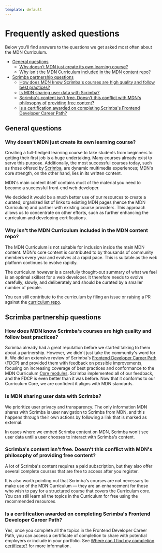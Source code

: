 ```yaml
---
template: default
---
```


# Frequently asked questions

Below you'll find answers to the questions we get asked most often about the MDN Curriculum.

- [General questions](#general_questions)
  - [Why doesn't MDN just create its own learning course?](#why_doesnt_mdn_just_create_its_own_learning_course)
  - [Why isn't the MDN Curriculum included in the MDN content repo?](#why_isnt_the_mdn_curriculum_included_in_the_mdn_content_repo)
- [Scrimba partnership questions](#scrimba_partnership_questions)
  - [How does MDN know Scrimba's courses are high quality and follow best practices?](#how_does_mdn_know_scrimbas_courses_are_high_quality_and_follow_best_practices)
  - [Is MDN sharing user data with Scrimba?](#is_mdn_sharing_user_data_with_scrimba)
  - [Scrimba's content isn't free. Doesn't this conflict with MDN's philosophy of providing free content?](#scrimbas_content_isnt_free_doesnt_this_conflict_with_mdns_philosophy_of_providing_free_content)
  - [Is a certification awarded on completing Scrimba's Frontend Developer Career Path?](#is_a_certification_awarded_on_completing_scrimbas_frontend_developer_career_path)

## General questions

### Why doesn't MDN just create its own learning course?

Creating a full-fledged learning course to take students from beginners to getting their first job is a huge undertaking. Many courses already exist to serve this purpose. Additionally, the most successful courses today, such as those offered by [Scrimba](https://scrimba.com/), are dynamic multimedia experiences; MDN's core strength, on the other hand, lies in its written content.

MDN's main content itself contains most of the material you need to become a successful front-end web developer.

We decided it would be a much better use of our resources to create a curated, organized list of links to existing MDN pages (hence the MDN Curriculum) and partner with existing course providers. This approach allows us to concentrate on other efforts, such as further enhancing the curriculum and developing certifications.

### Why isn't the MDN Curriculum included in the MDN content repo?

The MDN Curriculum is not suitable for inclusion inside the main MDN content. MDN's core content is contributed to by thousands of community members every year and evolves at a rapid pace. This is suitable as the web platform continues to evolve rapidly.

The curriculum however is a carefully thought-out summary of what we feel is an optimal skillset for a web developer. It therefore needs to evolve carefully, slowly, and deliberately and should be curated by a smaller number of people.

You can still contribute to the curriculum by filing an issue or raising a PR against the [curriculum repo](https://github.com/mdn/curriculum/).

## Scrimba partnership questions

### How does MDN know Scrimba's courses are high quality and follow best practices?

Scrimba already had a great reputation before we started talking to them about a partnership. However, we didn't just take the community's word for it. We did an extensive review of Scrimba's [Frontend Developer Career Path](https://v2.scrimba.com/the-frontend-developer-career-path-c0j:details) (FDCP) and provided them with feedback on possible improvements, focusing on increasing coverage of best practices and conformance to the MDN Curriculum [Core modules](/en-US/curriculum/core/). Scrimba implemented all of our feedback, and the FDCP is even better than it was before. Now that it conforms to our Curriculum Core, we are confident it aligns with MDN standards.

### Is MDN sharing user data with Scrimba?

We prioritize user privacy and transparency. The only information MDN shares with Scrimba is user navigation to Scrimba from MDN, and this happens through their own actions by following a link that is marked as external.

In cases where we embed Scrimba content on MDN, Scrimba won't see user data until a user chooses to interact with Scrimba's content.

### Scrimba's content isn't free. Doesn't this conflict with MDN's philosophy of providing free content?

A lot of Scrimba's content requires a paid subscription, but they also offer several complete courses that are free to access after you register.

It is also worth pointing out that Scrimba's courses are not necessary to make use of the MDN Curriculum — they are an enhancement for those who wish to pay for a structured course that covers the Curriculum core. You can still learn all the topics in the Curriculum for free using the recommended resources.

### Is a certification awarded on completing Scrimba's Frontend Developer Career Path?

Yes, once you complete all the topics in the Frontend Developer Career Path, you can access a certificate of completion to share with potential employers or include in your portfolio. See [Where can I find my completion certificate?](https://forum.scrimba.com/t/where-can-i-find-my-completion-certificate/43) for more information.
